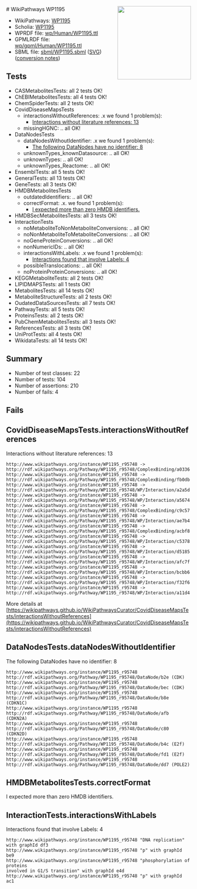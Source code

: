 <img style="float: right; width: 200px" src="../logo.png" />
# WikiPathways WP1195

* WikiPathways: [WP1195](https://identifiers.org/wikipathways:WP1195)
* Scholia: [WP1195](https://scholia.toolforge.org/wikipathways/WP1195)
* WPRDF file: [wp/Human/WP1195.ttl](../wp/Human/WP1195.ttl)
* GPMLRDF file: [wp/gpml/Human/WP1195.ttl](../wp/gpml/Human/WP1195.ttl)
* SBML file: [sbml/WP1195.sbml](../sbml/WP1195.sbml) ([SVG](../sbml/WP1195.svg)) ([conversion notes](../sbml/WP1195.txt))

## Tests
* CASMetabolitesTests: all 2 tests OK!
* ChEBIMetabolitesTests: all 4 tests OK!
* ChemSpiderTests: all 2 tests OK!
* CovidDiseaseMapsTests
    * interactionsWithoutReferences: .x we found 1 problem(s):
        * [Interactions without literature references: 13](#9701cce4)
    * missingHGNC: .. all OK!
* DataNodesTests
    * dataNodesWithoutIdentifier: .x we found 1 problem(s):
        * [The following DataNodes have no identifier: 8](#d2d32fa7)
    * unknownTypes_knownDatasource: .. all OK!
    * unknownTypes: .. all OK!
    * unknownTypes_Reactome: .. all OK!
* EnsemblTests: all 5 tests OK!
* GeneralTests: all 13 tests OK!
* GeneTests: all 3 tests OK!
* HMDBMetabolitesTests
    * outdatedIdentifiers: .. all OK!
    * correctFormat: .x. we found 1 problem(s):
        * [I expected more than zero HMDB identifiers.](#ad154c1e)
* HMDBSecMetabolitesTests: all 3 tests OK!
* InteractionTests
    * noMetaboliteToNonMetaboliteConversions: .. all OK!
    * noNonMetaboliteToMetaboliteConversions: .. all OK!
    * noGeneProteinConversions: .. all OK!
    * nonNumericIDs: .. all OK!
    * interactionsWithLabels: .x we found 1 problem(s):
        * [Interactions found that involve Labels: 4](#630d267b)
    * possibleTranslocations: .. all OK!
    * noProteinProteinConversions: .. all OK!
* KEGGMetaboliteTests: all 2 tests OK!
* LIPIDMAPSTests: all 1 tests OK!
* MetabolitesTests: all 14 tests OK!
* MetaboliteStructureTests: all 2 tests OK!
* OudatedDataSourcesTests: all 7 tests OK!
* PathwayTests: all 5 tests OK!
* ProteinsTests: all 2 tests OK!
* PubChemMetabolitesTests: all 3 tests OK!
* ReferencesTests: all 3 tests OK!
* UniProtTests: all 4 tests OK!
* WikidataTests: all 14 tests OK!


## Summary

* Number of test classes: 22
* Number of tests: 104
* Number of assertions: 210
* Number of fails: 4

## Fails

<a name="9701cce4" />

## CovidDiseaseMapsTests.interactionsWithoutReferences

Interactions without literature references: 13
```
http://www.wikipathways.org/instance/WP1195_r95748 -> http://rdf.wikipathways.org/Pathway/WP1195_r95748/ComplexBinding/a0336
http://www.wikipathways.org/instance/WP1195_r95748 -> http://rdf.wikipathways.org/Pathway/WP1195_r95748/ComplexBinding/fb0db
http://www.wikipathways.org/instance/WP1195_r95748 -> http://rdf.wikipathways.org/Pathway/WP1195_r95748/WP/Interaction/a2a5d
http://www.wikipathways.org/instance/WP1195_r95748 -> http://rdf.wikipathways.org/Pathway/WP1195_r95748/WP/Interaction/a5674
http://www.wikipathways.org/instance/WP1195_r95748 -> http://rdf.wikipathways.org/Pathway/WP1195_r95748/ComplexBinding/c9c57
http://www.wikipathways.org/instance/WP1195_r95748 -> http://rdf.wikipathways.org/Pathway/WP1195_r95748/WP/Interaction/ae7b4
http://www.wikipathways.org/instance/WP1195_r95748 -> http://rdf.wikipathways.org/Pathway/WP1195_r95748/ComplexBinding/acbf8
http://www.wikipathways.org/instance/WP1195_r95748 -> http://rdf.wikipathways.org/Pathway/WP1195_r95748/WP/Interaction/c5378
http://www.wikipathways.org/instance/WP1195_r95748 -> http://rdf.wikipathways.org/Pathway/WP1195_r95748/WP/Interaction/d5185
http://www.wikipathways.org/instance/WP1195_r95748 -> http://rdf.wikipathways.org/Pathway/WP1195_r95748/WP/Interaction/afc7f
http://www.wikipathways.org/instance/WP1195_r95748 -> http://rdf.wikipathways.org/Pathway/WP1195_r95748/WP/Interaction/bcbb6
http://www.wikipathways.org/instance/WP1195_r95748 -> http://rdf.wikipathways.org/Pathway/WP1195_r95748/WP/Interaction/f32f6
http://www.wikipathways.org/instance/WP1195_r95748 -> http://rdf.wikipathways.org/Pathway/WP1195_r95748/WP/Interaction/a11d4
```

More details at [https://wikipathways.github.io/WikiPathwaysCurator/CovidDiseaseMapsTests/interactionsWithoutReferences](https://wikipathways.github.io/WikiPathwaysCurator/CovidDiseaseMapsTests/interactionsWithoutReferences)

<a name="d2d32fa7" />

## DataNodesTests.dataNodesWithoutIdentifier

The following DataNodes have no identifier: 8
```
http://www.wikipathways.org/instance/WP1195_r95748 http://rdf.wikipathways.org/Pathway/WP1195_r95748/DataNode/b2e (CDK)
http://www.wikipathways.org/instance/WP1195_r95748 http://rdf.wikipathways.org/Pathway/WP1195_r95748/DataNode/bec (CDK)
http://www.wikipathways.org/instance/WP1195_r95748 http://rdf.wikipathways.org/Pathway/WP1195_r95748/DataNode/b8e (CDKN1C)
http://www.wikipathways.org/instance/WP1195_r95748 http://rdf.wikipathways.org/Pathway/WP1195_r95748/DataNode/afb (CDKN2A)
http://www.wikipathways.org/instance/WP1195_r95748 http://rdf.wikipathways.org/Pathway/WP1195_r95748/DataNode/c80 (CDKN2D)
http://www.wikipathways.org/instance/WP1195_r95748 http://rdf.wikipathways.org/Pathway/WP1195_r95748/DataNode/b4c (E2f)
http://www.wikipathways.org/instance/WP1195_r95748 http://rdf.wikipathways.org/Pathway/WP1195_r95748/DataNode/fd1 (E2f)
http://www.wikipathways.org/instance/WP1195_r95748 http://rdf.wikipathways.org/Pathway/WP1195_r95748/DataNode/dd7 (POLE2)
```

<a name="ad154c1e" />

## HMDBMetabolitesTests.correctFormat

I expected more than zero HMDB identifiers.
<a name="630d267b" />

## InteractionTests.interactionsWithLabels

Interactions found that involve Labels: 4
```
http://www.wikipathways.org/instance/WP1195_r95748 "DNA replication" with graphId df3
http://www.wikipathways.org/instance/WP1195_r95748 "p" with graphId be9
http://www.wikipathways.org/instance/WP1195_r95748 "phosphorylation of proteins
involved in G1/S transition" with graphId e4d
http://www.wikipathways.org/instance/WP1195_r95748 "p" with graphId ac1
```

